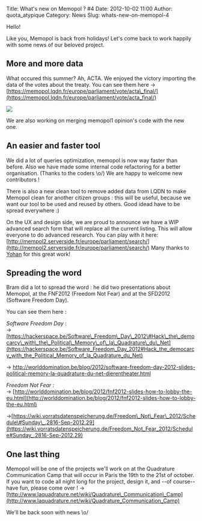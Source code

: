 Title: What's new on Memopol ? #4
Date: 2012-10-02 11:00
Author: quota_atypique
Category: News
Slug: whats-new-on-memopol-4

Hello!

Like you, Memopol is back from holidays! Let's come back to work happily
with some news of our beloved project.

More and more data
------------------

What occured this summer? Ah, ACTA. We enjoyed the victory importing the
data of the votes about the treaty. You can see them here →
[https://memopol.lqdn.fr/europe/parliament/vote/acta\_final/](https://memopol.lqdn.fr/europe/parliament/vote/acta_final/)

[![](http://memopol.lqdn.fr/trends/proposal/acta_final-countries-map.png)](https://memopol.lqdn.fr/europe/parliament/vote/acta_final/)

We are also working on merging memopol1 opinion's code with the new one.

An easier and faster tool
-------------------------

We did a lot of queries optimization, memopol is now way faster than
before. Also we have made some internal code refactoring for a better
organisation. (Thanks to the coders \\o/) We are happy to welcome new
contributors !

There is also a new clean tool to remove added data from LQDN to make
Memopol clean for another citizen groups : this will be useful, because
we want our tool to be used and reused by others. Good idead have to be
spread everywhere :)

On the UX and design side, we are proud to announce we have a WIP
advanced search form that will replace all the current listing. This
will allow everyone to do advanced research. You can play with it here:
[http://mempol2.serverside.fr/europe/parliament/search/](http://mempol2.serverside.fr/europe/parliament/search/)
Many thanks to [Yohan](https://twitter.com/informagicien) for this great
work!

Spreading the word
------------------

Bram did a lot to spread the word : he did two presentations about
Memopol, at the FNF2012 (Freedom Not Fear) and at the SFD2012 (Software
Freedom Day).

You can see them here :

*Software Freedom Day* :  
→
[https://hackerspace.be/Software\_Freedom\_Day\_2012\#Hack\_the\_democarcy\_with\_the\_Political\_Memory\_of\_la\_Quadrature\_du\_Net](https://hackerspace.be/Software_Freedom_Day_2012#Hack_the_democarcy_with_the_Political_Memory_of_la_Quadrature_du_Net)  
  
→
[http://worlddomination.be/blog/2012/software-freedom-day-2012-slides-political-memory-la-quadrature-du-net-dierentheater.html  
](http://worlddomination.be/blog/2012/software-freedom-day-2012-slides-political-memory-la-quadrature-du-net-dierentheater.html)

*Freedom Not Fear :*  
→
[http://worlddomination.be/blog/2012/fnf2012-slides-how-to-lobby-the-eu.html](http://worlddomination.be/blog/2012/fnf2012-slides-how-to-lobby-the-eu.html)  

→[https://wiki.vorratsdatenspeicherung.de/Freedom\_Not\_Fear\_2012/Schedule\#Sunday\_.2816-Sep-2012.29](https://wiki.vorratsdatenspeicherung.de/Freedom_Not_Fear_2012/Schedule#Sunday_.2816-Sep-2012.29)

One last thing
--------------

Memopol will be one of the projects we'll work on at the Quadrature
Communication Camp that will occur in Paris the 19th to the 21st of
october. If you want to code all night long for the project, design it,
and --of course-- have fun, please come over ! →
[http://www.laquadrature.net/wiki/Quadrature\_Communication\_Camp](http://www.laquadrature.net/wiki/Quadrature_Communication_Camp)

We'll be back soon with news \\o/
